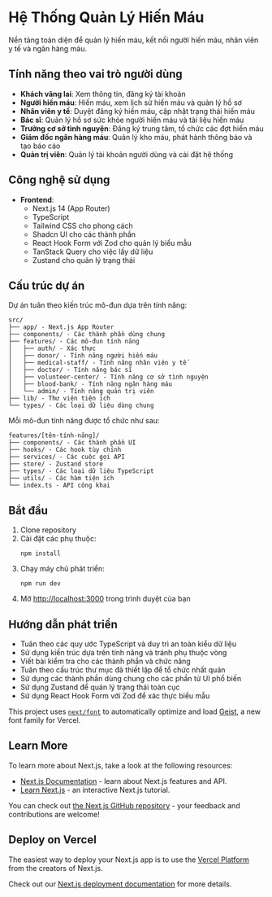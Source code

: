 # Hệ Thống Quản Lý Hiến Máu

Nền tảng toàn diện để quản lý hiến máu, kết nối người hiến máu, nhân viên y tế và ngân hàng máu.

## Tính năng theo vai trò người dùng

- **Khách vãng lai**: Xem thông tin, đăng ký tài khoản
- **Người hiến máu**: Hiến máu, xem lịch sử hiến máu và quản lý hồ sơ
- **Nhân viên y tế**: Duyệt đăng ký hiến máu, cập nhật trạng thái hiến máu
- **Bác sĩ**: Quản lý hồ sơ sức khỏe người hiến máu và tài liệu hiến máu
- **Trưởng cơ sở tình nguyện**: Đăng ký trung tâm, tổ chức các đợt hiến máu
- **Giám đốc ngân hàng máu**: Quản lý kho máu, phát hành thông báo và tạo báo cáo
- **Quản trị viên**: Quản lý tài khoản người dùng và cài đặt hệ thống

## Công nghệ sử dụng

- **Frontend**:
  - Next.js 14 (App Router)
  - TypeScript
  - Tailwind CSS cho phong cách
  - Shadcn UI cho các thành phần
  - React Hook Form với Zod cho quản lý biểu mẫu
  - TanStack Query cho việc lấy dữ liệu
  - Zustand cho quản lý trạng thái

## Cấu trúc dự án

Dự án tuân theo kiến trúc mô-đun dựa trên tính năng:

```
src/
├── app/ - Next.js App Router
├── components/ - Các thành phần dùng chung
├── features/ - Các mô-đun tính năng
│   ├── auth/ - Xác thực
│   ├── donor/ - Tính năng người hiến máu
│   ├── medical-staff/ - Tính năng nhân viên y tế
│   ├── doctor/ - Tính năng bác sĩ
│   ├── volunteer-center/ - Tính năng cơ sở tình nguyện
│   ├── blood-bank/ - Tính năng ngân hàng máu
│   └── admin/ - Tính năng quản trị viên
├── lib/ - Thư viện tiện ích
└── types/ - Các loại dữ liệu dùng chung
```

Mỗi mô-đun tính năng được tổ chức như sau:

```
features/[tên-tính-năng]/
├── components/ - Các thành phần UI
├── hooks/ - Các hook tùy chỉnh
├── services/ - Các cuộc gọi API
├── store/ - Zustand store
├── types/ - Các loại dữ liệu TypeScript
├── utils/ - Các hàm tiện ích
└── index.ts - API công khai
```

## Bắt đầu

1. Clone repository
2. Cài đặt các phụ thuộc:
   ```
   npm install
   ```
3. Chạy máy chủ phát triển:
   ```
   npm run dev
   ```
4. Mở [http://localhost:3000](http://localhost:3000) trong trình duyệt của bạn

## Hướng dẫn phát triển

- Tuân theo các quy ước TypeScript và duy trì an toàn kiểu dữ liệu
- Sử dụng kiến trúc dựa trên tính năng và tránh phụ thuộc vòng
- Viết bài kiểm tra cho các thành phần và chức năng
- Tuân theo cấu trúc thư mục đã thiết lập để tổ chức nhất quán
- Sử dụng các thành phần dùng chung cho các phần tử UI phổ biến
- Sử dụng Zustand để quản lý trạng thái toàn cục
- Sử dụng React Hook Form với Zod để xác thực biểu mẫu

This project uses [`next/font`](https://nextjs.org/docs/app/building-your-application/optimizing/fonts) to automatically optimize and load [Geist](https://vercel.com/font), a new font family for Vercel.

## Learn More

To learn more about Next.js, take a look at the following resources:

- [Next.js Documentation](https://nextjs.org/docs) - learn about Next.js features and API.
- [Learn Next.js](https://nextjs.org/learn) - an interactive Next.js tutorial.

You can check out [the Next.js GitHub repository](https://github.com/vercel/next.js) - your feedback and contributions are welcome!

## Deploy on Vercel

The easiest way to deploy your Next.js app is to use the [Vercel Platform](https://vercel.com/new?utm_medium=default-template&filter=next.js&utm_source=create-next-app&utm_campaign=create-next-app-readme) from the creators of Next.js.

Check out our [Next.js deployment documentation](https://nextjs.org/docs/app/building-your-application/deploying) for more details.
